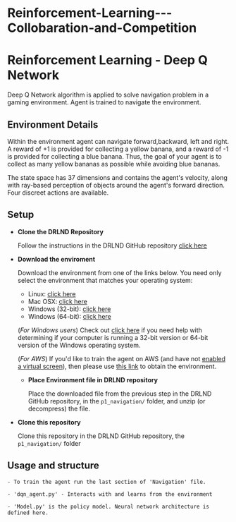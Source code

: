 # Reinforcement-Learning---Collobaration-and-Competition
# Reinforcement Learning - Deep Q Network
Deep Q Network algorithm is applied to solve navigation problem in a gaming environment. Agent is trained to navigate the environment.

## Environment Details
Within the environment agent can navigate forward,backward, left and right. 
A reward of +1 is provided for collecting a yellow banana, and a reward of -1 is provided for collecting a blue banana. Thus, the goal of your agent is to collect as many yellow bananas as possible while avoiding blue bananas.

The state space has 37 dimensions and contains the agent's velocity, along with ray-based perception of objects around the agent's forward direction. Four discreet actions are available.

## Setup

- **Clone the DRLND Repository**
    
    Follow the instructions in the DRLND GitHub repository [click here](http://github.com/udacity/deep-reinforcement-learning#dependencies)
    

- **Download the enviroment**
  
    Download the environment from one of the links below.  You need only select the environment that matches your operating       system:
    - Linux: [click here](https://s3-us-west-1.amazonaws.com/udacity-drlnd/P1/Banana/Banana_Linux.zip)
    - Mac OSX: [click here](https://s3-us-west-1.amazonaws.com/udacity-drlnd/P1/Banana/Banana.app.zip)
    - Windows (32-bit): [click here](https://s3-us-west-1.amazonaws.com/udacity-drlnd/P1/Banana/Banana_Windows_x86.zip)
    - Windows (64-bit): [click here](https://s3-us-west-1.amazonaws.com/udacity-drlnd/P1/Banana/Banana_Windows_x86_64.zip)
    
    (_For Windows users_) Check out 
    [click here](https://support.microsoft.com/en-us/help/827218/how-to-determine-whether-a-computer-is-running-a-32-bit-version-or-64) if you need help with determining if your computer is running a 32-bit version     or 64-bit version of the Windows operating system.

    (_For AWS_) If you'd like to train the agent on AWS (and have not 
    [enabled a virtual screen](https://github.com/Unity-Technologies/ml-agents/blob/master/docs/Training-on-Amazon-Web-Service.md)), then please use 
    [this link](https://s3-us-west-1.amazonaws.com/udacity-drlnd/P1/Banana/Banana_Linux_NoVis.zip) to obtain the environment.
    
  - **Place Environment file in DRLND repository**  
    
      Place the downloaded file from the previous step in the DRLND GitHub repository, in the `p1_navigation/` folder, and           unzip (or decompress) the file. 

- **Clone this repository**
    
    Clone this repository in the DRLND GitHub repository, the `p1_navigation/` folder 
    
 ## Usage and structure
 
    - To train the agent run the last section of 'Navigation' file. 
    
    - 'dqn_agent.py' - Interacts with and learns from the environment
    
    - 'Model.py' is the policy model. Neural network architecture is defined here.
